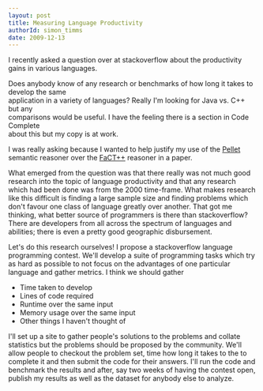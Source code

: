 ```yaml
---
layout: post
title: Measuring Language Productivity
authorId: simon_timms
date: 2009-12-13
---
```


I recently asked a question over at stackoverflow about the productivity gains in various languages.

  
Does anybody know of any research or benchmarks of how long it takes to develop the same  
application in a variety of languages? Really I'm looking for Java vs. C++ but any  
comparisons would be useful. I have the feeling there is a section in Code Complete  
about this but my copy is at work.

I was really asking because I wanted to help justify my use of the [Pellet](http://clarkparsia.com/pellet/) semantic reasoner over the [FaCT++](http://owl.man.ac.uk/factplusplus/) reasoner in a paper.

What emerged from the question was that there really was not much good research into the topic of language productivity and that any research which had been done was from the 2000 time-frame. What makes research like this difficult is finding a large sample size and finding problems which don't favour one class of language greatly over another. That got me thinking, what better source of programmers is there than stackoverflow? There are developers from all across the spectrum of languages and abilities; there is even a pretty good geographic disbursement.

Let's do this research ourselves! I propose a stackoverflow language programming contest. We'll develop a suite of programming tasks which try as hard as possible to not focus on the advantages of one particular language and gather metrics. I think we should gather

- Time taken to develop
- Lines of code required
- Runtime over the same input
- Memory usage over the same input
- Other things I haven't thought of

I'll set up a site to gather people's solutions to the problems and collate statistics but the problems should be proposed by the community. We'll allow people to checkout the problem set, time how long it takes to the to complete it and then submit the code for their answers. I'll run the code and benchmark the results and after, say two weeks of having the contest open, publish my results as well as the dataset for anybody else to analyze.



